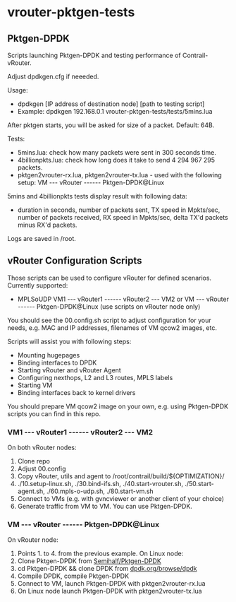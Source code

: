 # vrouter-pktgen-tests
## Pktgen-DPDK
Scripts launching Pktgen-DPDK and testing performance of Contrail-vRouter.

Adjust dpdkgen.cfg if neeeded.

Usage:  
* dpdkgen [IP address of destination node] [path to testing script]  
* Example: dpdkgen 192.168.0.1 vrouter-pktgen-tests/tests/5mins.lua  

After pktgen starts, you will be asked for size of a packet. Default: 64B.

Tests:  
* 5mins.lua: check how many packets were sent in 300 seconds time.  
* 4billionpkts.lua: check how long does it take to send 4 294 967 295  
  packets.  
* pktgen2vrouter-rx.lua, pktgen2vrouter-tx.lua - used with the following
  setup:
  VM --- vRouter ---<MPLSoUDP>--- Pktgen-DPDK@Linux

5mins and 4billionpkts tests display result with following data:  
* duration in seconds, number of packets sent, TX speed in Mpkts/sec,  
    number of packets received, RX speed in Mpkts/sec, delta TX'd packets  
    minus RX'd packets.  

Logs are saved in /root.

## vRouter Configuration Scripts
Those scripts can be used to configure vRouter for defined scenarios. Currently
supported:
* MPLSoUDP
  VM1 --- vRouter1 ---<MPLSoUDP>--- vRouter2 --- VM2
  or
  VM --- vRouter ---<MPLSoUDP>--- Pktgen-DPDK@Linux (use scripts on vRouter node only)

You should see the 00.config.sh script to adjust configuration for your needs,
e.g. MAC and IP addresses, filenames of VM qcow2 images, etc.

Scripts will assist you with following steps:
* Mounting hugepages
* Binding interfaces to DPDK
* Starting vRouter and vRouter Agent
* Configuring nexthops, L2 and L3 routes, MPLS labels
* Starting VM
* Binding interfaces back to kernel drivers

You should prepare VM qcow2 image on your own, e.g. using Pktgen-DPDK scripts
you can find in this repo.

### VM1 --- vRouter1 ---<MPLSoUDP>--- vRouter2 --- VM2
On both vRouter nodes:
1. Clone repo
2. Adjust 00.config
3. Copy vRouter, utils and agent to /root/contrail/build/${OPTIMIZATION}/
3. ./10.setup-linux.sh, ./30.bind-ifs.sh, ./40.start-vrouter.sh,
   ./50.start-agent.sh, ./60.mpls-o-udp.sh, ./80.start-vm.sh
4. Connect to VMs (e.g. with gvncviewer or another client of your choice)
5. Generate traffic from VM to VM. You can use Pktgen-DPDK.

### VM --- vRouter ---<MPLSoUDP>--- Pktgen-DPDK@Linux
On vRouter node:
1. Points 1. to 4. from the previous example.
On Linux node:
1. Clone Pktgen-DPDK from [Semihalf/Pktgen-DPDK](https://github.com/Semihalf/Pktgen-DPDK)
2. cd Pktgen-DPDK && clone DPDK from [dpdk.org/browse/dpdk](http://dpdk.org/browse/dpdk/)
3. Compile DPDK, compile Pktgen-DPDK
4. Connect to VM, launch Pktgen-DPDK with pktgen2vrouter-rx.lua
5. On Linux node launch Pktgen-DPDK with pktgen2vrouter-tx.lua
